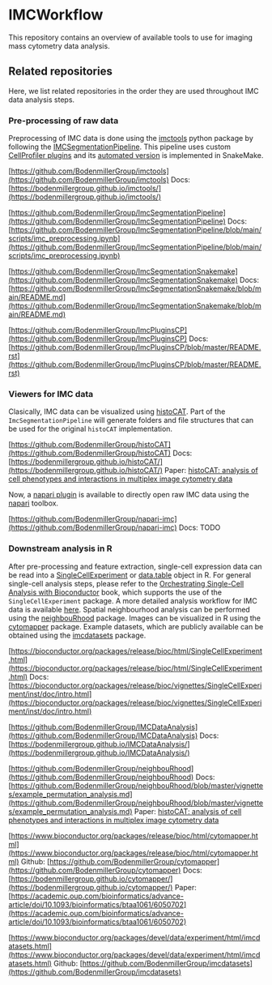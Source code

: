 # IMCWorkflow

This repository contains an overview of available tools to use for imaging mass cytometry data analysis.

## Related repositories

Here, we list related repositories in the order they are used throughout IMC data analysis steps.

### Pre-processing of raw data

Preprocessing of IMC data is done using the [imctools]() python package by following the [IMCSegmentationPipeline](https://github.com/BodenmillerGroup/ImcSegmentationPipeline).
This pipeline uses custom [CellProfiler plugins](https://github.com/BodenmillerGroup/ImcPluginsCP) and its [automated version](https://github.com/BodenmillerGroup/ImcSegmentationSnakemake) is implemented in SnakeMake.

[https://github.com/BodenmillerGroup/imctools](https://github.com/BodenmillerGroup/imctools)
Docs: [https://bodenmillergroup.github.io/imctools/](https://bodenmillergroup.github.io/imctools/)

[https://github.com/BodenmillerGroup/ImcSegmentationPipeline](https://github.com/BodenmillerGroup/ImcSegmentationPipeline)
Docs: [https://github.com/BodenmillerGroup/ImcSegmentationPipeline/blob/main/scripts/imc_preprocessing.ipynb](https://github.com/BodenmillerGroup/ImcSegmentationPipeline/blob/main/scripts/imc_preprocessing.ipynb)

[https://github.com/BodenmillerGroup/ImcSegmentationSnakemake](https://github.com/BodenmillerGroup/ImcSegmentationSnakemake)
Docs: [https://github.com/BodenmillerGroup/ImcSegmentationSnakemake/blob/main/README.md](https://github.com/BodenmillerGroup/ImcSegmentationSnakemake/blob/main/README.md)

[https://github.com/BodenmillerGroup/ImcPluginsCP](https://github.com/BodenmillerGroup/ImcPluginsCP)
Docs: [https://github.com/BodenmillerGroup/ImcPluginsCP/blob/master/README.rst](https://github.com/BodenmillerGroup/ImcPluginsCP/blob/master/README.rst)

### Viewers for IMC data

Clasically, IMC data can be visualized using [histoCAT](https://github.com/BodenmillerGroup/histoCAT).
Part of the `ImcSegmentationPipeline` will generate folders and file structures that can be used for the original `histoCAT` implementation.

[https://github.com/BodenmillerGroup/histoCAT](https://github.com/BodenmillerGroup/histoCAT)
Docs: [https://bodenmillergroup.github.io/histoCAT/](https://bodenmillergroup.github.io/histoCAT/)
Paper: [histoCAT: analysis of cell phenotypes and interactions in multiplex image cytometry data](https://www.nature.com/articles/nmeth.4391.pdf?origin=ppub)

Now, a [napari plugin](https://github.com/BodenmillerGroup/napari-imc) is available to directly open raw IMC data using the [napari](https://github.com/napari/napari) toolbox.

[https://github.com/BodenmillerGroup/napari-imc](https://github.com/BodenmillerGroup/napari-imc)
Docs: TODO

### Downstream analysis in R

After pre-processing and feature extraction, single-cell expression data can be read into a [SingleCellExperiment](https://bioconductor.org/packages/release/bioc/html/SingleCellExperiment.html) or [data.table](https://cran.r-project.org/web/packages/data.table/vignettes/datatable-intro.html) object in R.
For general single-cell analysis steps, please refer to the [Orchestrating Single-Cell Analysis with Bioconductor](https://bioconductor.org/books/release/OSCA/) book, which supports the use of the `SingleCellExperiment` package.
A more detailed analysis workflow for IMC data is available [here](https://github.com/BodenmillerGroup/IMCDataAnalysis).
Spatial neighbourhood analysis can be performed using the [neighbouRhood](https://github.com/BodenmillerGroup/neighbouRhood) package.
Images can be visualized in R using the [cytomapper](https://github.com/BodenmillerGroup/cytomapper) package.
Example datasets, which are publicly available can be obtained using the [imcdatasets]() package.

[https://bioconductor.org/packages/release/bioc/html/SingleCellExperiment.html](https://bioconductor.org/packages/release/bioc/html/SingleCellExperiment.html)
Docs: [https://bioconductor.org/packages/release/bioc/vignettes/SingleCellExperiment/inst/doc/intro.html](https://bioconductor.org/packages/release/bioc/vignettes/SingleCellExperiment/inst/doc/intro.html)

[https://github.com/BodenmillerGroup/IMCDataAnalysis](https://github.com/BodenmillerGroup/IMCDataAnalysis)
Docs: [https://bodenmillergroup.github.io/IMCDataAnalysis/](https://bodenmillergroup.github.io/IMCDataAnalysis/)

[https://github.com/BodenmillerGroup/neighbouRhood](https://github.com/BodenmillerGroup/neighbouRhood)
Docs: [https://github.com/BodenmillerGroup/neighbouRhood/blob/master/vignettes/example_permutation_analysis.md](https://github.com/BodenmillerGroup/neighbouRhood/blob/master/vignettes/example_permutation_analysis.md)
Paper: [histoCAT: analysis of cell phenotypes and interactions in multiplex image cytometry data](https://www.nature.com/articles/nmeth.4391.pdf?origin=ppub)

[https://www.bioconductor.org/packages/release/bioc/html/cytomapper.html](https://www.bioconductor.org/packages/release/bioc/html/cytomapper.html)
Github: [https://github.com/BodenmillerGroup/cytomapper](https://github.com/BodenmillerGroup/cytomapper)
Docs: [https://bodenmillergroup.github.io/cytomapper/](https://bodenmillergroup.github.io/cytomapper/)
Paper: [https://academic.oup.com/bioinformatics/advance-article/doi/10.1093/bioinformatics/btaa1061/6050702](https://academic.oup.com/bioinformatics/advance-article/doi/10.1093/bioinformatics/btaa1061/6050702)

[https://www.bioconductor.org/packages/devel/data/experiment/html/imcdatasets.html](https://www.bioconductor.org/packages/devel/data/experiment/html/imcdatasets.html)
Github: [https://github.com/BodenmillerGroup/imcdatasets](https://github.com/BodenmillerGroup/imcdatasets)
